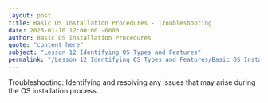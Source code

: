 ```yaml
---
layout: post
title: Basic OS Installation Procedures - Troubleshooting
date: 2025-01-10 12:00:00 -0000
author: Basic OS Installation Procedures
quote: "content here"
subject: "Lesson 12 Identifying OS Types and Features"
permalink: "/Lesson 12 Identifying OS Types and Features/Basic OS Installation Procedures/Basic OS Installation Procedures - Troubleshooting"
---
```


Troubleshooting: Identifying and resolving any issues that may arise during the OS installation process.
